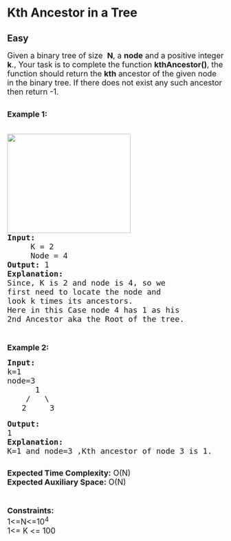 # Kth Ancestor in a Tree
## Easy 
<div class="problem-statement" style="user-select: auto;">
                <p style="user-select: auto;"></p><p style="user-select: auto;"><span style="font-size: 18px; user-select: auto;">Given a binary tree of size&nbsp; <strong style="user-select: auto;">N</strong>,&nbsp;a <strong style="user-select: auto;">node</strong> and a positive integer <strong style="user-select: auto;">k</strong>., Your task is to complete the function <strong style="user-select: auto;">kthAncestor()</strong>, the function should return the <strong style="user-select: auto;">kth</strong> ancestor of the given node in the binary tree. If there does not exist any such ancestor then return&nbsp;-1.</span></p>

<p style="user-select: auto;"><br style="user-select: auto;">
<span style="font-size: 18px; user-select: auto;"><strong style="user-select: auto;">Example 1:</strong></span></p>

<pre style="user-select: auto;"><span style="font-size: 18px; user-select: auto;">
<img alt="" src="https://contribute.geeksforgeeks.org/wp-content/uploads/reverse.jpg" style="height: 230px; width: 287px; user-select: auto;" class="img-responsive">
<strong style="user-select: auto;">Input:</strong>
     K = 2
     Node = 4
<strong style="user-select: auto;">Output:</strong> 1
<strong style="user-select: auto;">Explanation:</strong>
Since, K is 2 and node is 4, so we
first need to locate the node and
look k times its ancestors.
Here in this Case node 4 has 1 as his
2nd Ancestor aka the Root of the tree.</span></pre>

<p style="user-select: auto;">&nbsp;</p>

<p style="user-select: auto;"><strong style="user-select: auto;"><span style="font-size: 18px; user-select: auto;">Example 2:</span></strong></p>

<pre style="user-select: auto;"><span style="font-size: 18px; user-select: auto;"><strong style="user-select: auto;">Input:</strong>
k=1 </span>
<span style="font-size: 18px; user-select: auto;">node=3
      1
    /   \</span>
    <span style="font-size: 18px; user-select: auto;">2     3</span>

<span style="font-size: 18px; user-select: auto;"><strong style="user-select: auto;">Output:</strong>
1
<strong style="user-select: auto;">Explanation:
</strong>K=1 and node=3 ,Kth ancestor of node 3 is 1.</span>

</pre>

<p style="user-select: auto;"><span style="font-size: 18px; user-select: auto;"><strong style="user-select: auto;">Expected Time Complexity:</strong>&nbsp;O(N)<br style="user-select: auto;">
<strong style="user-select: auto;">Expected Auxiliary Space:</strong>&nbsp;O(N)</span></p>

<p style="user-select: auto;">&nbsp;</p>

<p style="user-select: auto;"><span style="font-size: 18px; user-select: auto;"><strong style="user-select: auto;">Constraints:</strong><br style="user-select: auto;">
1&lt;=N&lt;=10<sup style="user-select: auto;">4</sup><br style="user-select: auto;">
1&lt;= K &lt;= 100</span></p>
 <p style="user-select: auto;"></p>
            </div>